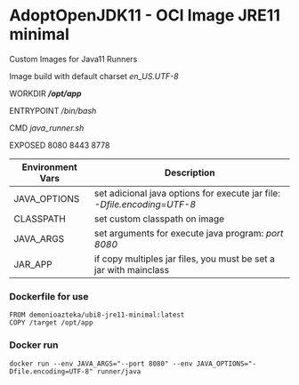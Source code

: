 # AdoptOpenJDK11 - OCI Image JRE11 minimal
Custom Images for Java11 Runners

Image build with default charset _en_US.UTF-8_

WORKDIR ***/opt/app***

ENTRYPOINT _/bin/bash_

CMD _java_runner.sh_

EXPOSED 8080 8443 8778

|Environment Vars|Description|
|---|---|
|JAVA_OPTIONS| set adicional java options for execute jar file: _-Dfile.encoding=UTF-8_|
|CLASSPATH| set custom classpath on image|
|JAVA_ARGS| set arguments for execute java program: _port 8080_|
|JAR_APP| if copy multiples jar files, you must be set a jar with mainclass|

### Dockerfile for use
```
FROM demonioazteka/ubi8-jre11-minimal:latest
COPY /target /opt/app
```

### Docker run
```
docker run --env JAVA_ARGS="--port 8080" --env JAVA_OPTIONS="-Dfile.encoding=UTF-8" runner/java 
```